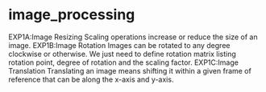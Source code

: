 # image_processing
EXP1A:Image Resizing Scaling operations increase or reduce the size of an image. 
EXP1B:Image Rotation Images can be rotated to any degree clockwise or otherwise. We just need to define rotation matrix listing rotation point, degree of rotation and the scaling factor. 
EXP1C:Image Translation Translating an image means shifting it within a given frame of reference that can be along the x-axis and y-axis.
